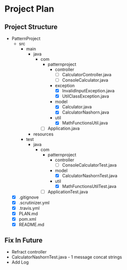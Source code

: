 # Project Plan
## Project Structure

* PatternProject
    * src
        * main
            * java
                * com
                    * patternproject
                        * controller
                            * [ ] CalculatorController.java
                            * [ ] ConsoleCalculator.java
                        * exception
                            * [x] InvalidInputException.java
                            * [x] UtilClassException.java
                        * model
                            * [x] Calculator.java
                            * [x] CalculatorNashorn.java
                        * util
                            * [x] MathFunctionsUtil.java
                    * [ ] Application.java
            * resources
        * test
            * java
                * com
                    * patternproject
                        * controller
                            * [ ] ConsoleCalculatorTest.java
                        * model
                            * [x] CalculatorNashornTest.java
                        * util
                            * [x] MathFunctionsUtilTest.java
                    * [ ] ApplicationTest.java
    * [x] .gitignove
    * [x] .scrutinizer.yml
    * [x] .travis.yml
    * [x] PLAN.md
    * [x] pom.xml
    * [x] README.md

## Fix In Future
* Refract controller
* CalculatorNashornTest.java - 1 message concat strings
* Add Log
